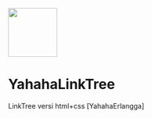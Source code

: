 <img src="https://github.com/siegrin/siegrin/blob/main/Assets/Handshake.gif" height="100px">

# YahahaLinkTree
LinkTree versi html+css [YahahaErlangga]
